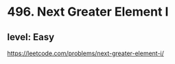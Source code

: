 # 496. Next Greater Element I
## level: Easy

https://leetcode.com/problems/next-greater-element-i/

